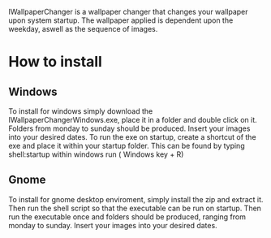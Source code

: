 IWallpaperChanger is a wallpaper changer that changes your wallpaper upon system startup. The wallpaper applied is dependent upon the weekday, aswell as the sequence of images.

# How to install
## Windows
To install for windows simply download the IWallpaperChangerWindows.exe, place it in a folder and double click on it. Folders from monday to sunday should be produced. Insert your images into your desired dates. To run the exe on startup, create a shortcut of the exe and place it within your startup folder. This can be found by typing shell:startup within windows run ( Windows key + R)
## Gnome
To install for gnome desktop enviroment, simply install the zip and extract it. Then run the shell script so that the executable can be run on startup. Then run the executable once and folders should be produced, ranging from monday to sunday. Insert your images into your desired dates.
